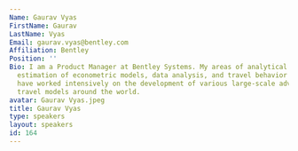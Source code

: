 ```yaml
---
Name: Gaurav Vyas
FirstName: Gaurav
LastName: Vyas
Email: gaurav.vyas@bentley.com
Affiliation: Bentley
Position: ''
Bio: I am a Product Manager at Bentley Systems. My areas of analytical expertise include
  estimation of econometric models, data analysis, and travel behavior research. I
  have worked intensively on the development of various large-scale advanced activity-based
  travel models around the world.
avatar: Gaurav Vyas.jpeg
title: Gaurav Vyas
type: speakers
layout: speakers
id: 164
---
```

